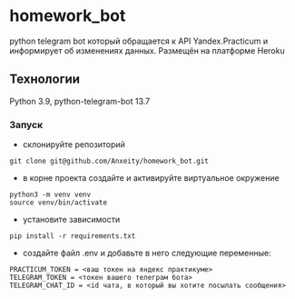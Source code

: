 # homework_bot
python telegram bot который обращается к API Yandex.Practicum и информирует об изменениях данных. Размещён на платформе Heroku

## Технологии

Python 3.9,
python-telegram-bot 13.7

### Запуск

- склонируйте репозиторий

```
git clone git@github.com/Anxeity/homework_bot.git
```

- в корне проекта создайте и активируйте виртуальное окружение

```
python3 -m venv venv
source venv/bin/activate
```

- установите зависимости

``` pip install -r requirements.txt ```
- создайте файл .env и добавьте в него следующие переменные:
```
PRACTICUM_TOKEN = <ваш токен на яндекс практикуме>
TELEGRAM_TOKEN = <токен вашего телеграм бота>
TELEGRAM_CHAT_ID = <id чата, в который вы хотите посылать сообщения>
```
